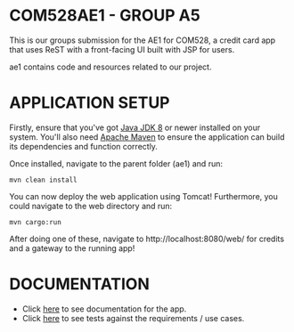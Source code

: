 # COM528AE1 - GROUP A5

This is our groups submission for the AE1 for COM528, a credit card app that uses ReST with a front-facing UI built with JSP for users.

ae1 contains code and resources related to our project.

# APPLICATION SETUP

Firstly, ensure that you've got [Java JDK 8](https://www.oracle.com/java/technologies/downloads/#java8) or newer installed on your system. You'll also need [Apache Maven](https://maven.apache.org/download.cgi) to ensure the application can build its dependencies and function correctly.

Once installed, navigate to the parent folder (ae1) and run:
```
mvn clean install
```

You can now deploy the web application using Tomcat! Furthermore, you could navigate to the web directory and run:
```
mvn cargo:run
```

After doing one of these, navigate to http://localhost:8080/web/ for credits and a gateway to the running app!

# DOCUMENTATION

- Click [here](https://github.com/WT000/COM528AE1/blob/main/ae1/documentation/appDesign.md) to see documentation for the app.
- Click [here](https://github.com/WT000/COM528AE1/blob/main/ae1/documentation/appTestPlan.md) to see tests against the requirements / use cases.
